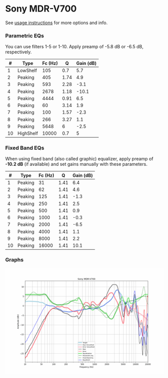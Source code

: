 # Sony MDR-V700
See [usage instructions](https://github.com/jaakkopasanen/AutoEq#usage) for more options and info.

### Parametric EQs
You can use filters 1-5 or 1-10. Apply preamp of -5.8 dB or -6.5 dB, respectively.

|   # | Type      |   Fc (Hz) |    Q |   Gain (dB) |
|-----|-----------|-----------|------|-------------|
|   1 | LowShelf  |       105 | 0.7  |         5.7 |
|   2 | Peaking   |       405 | 1.74 |         4.9 |
|   3 | Peaking   |       593 | 2.28 |        -3.1 |
|   4 | Peaking   |      2678 | 1.18 |       -10.1 |
|   5 | Peaking   |      4444 | 0.91 |         6.5 |
|   6 | Peaking   |        60 | 3.14 |         1.9 |
|   7 | Peaking   |       100 | 1.57 |        -2.3 |
|   8 | Peaking   |       266 | 3.27 |         1.1 |
|   9 | Peaking   |      5648 | 6    |        -2.5 |
|  10 | HighShelf |     10000 | 0.7  |         5   |

### Fixed Band EQs
When using fixed band (also called graphic) equalizer, apply preamp of **-10.2 dB** (if available) and set gains manually with these parameters.

|   # | Type    |   Fc (Hz) |    Q |   Gain (dB) |
|-----|---------|-----------|------|-------------|
|   1 | Peaking |        31 | 1.41 |         6.4 |
|   2 | Peaking |        62 | 1.41 |         4.6 |
|   3 | Peaking |       125 | 1.41 |        -1.3 |
|   4 | Peaking |       250 | 1.41 |         2.5 |
|   5 | Peaking |       500 | 1.41 |         0.9 |
|   6 | Peaking |      1000 | 1.41 |        -0.3 |
|   7 | Peaking |      2000 | 1.41 |        -6.5 |
|   8 | Peaking |      4000 | 1.41 |         1.1 |
|   9 | Peaking |      8000 | 1.41 |         2.2 |
|  10 | Peaking |     16000 | 1.41 |        10.1 |

### Graphs
![](./Sony%20MDR-V700.png)
